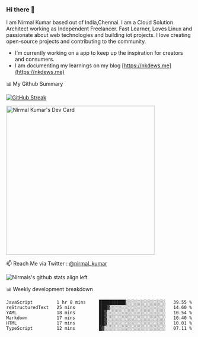 ### Hi there 👋

 I am Nirmal Kumar based out of India,Chennai. I am a Cloud Solution Architect working as Independent Freelancer. Fast Learner, Loves Linux and passionate about web technologies and building iot projects. I love creating open-source projects and contributing to the community.

- I’m currently working on a app to keep up the inspiration for creators and consumers.
- I am documenting my learnings on my blog [https://nkdews.me](https://nkdews.me)


📊 My Github Summary

[![GitHub Streak](https://github-readme-streak-stats.herokuapp.com?user=nk-gears&theme=dark&hide_border=true&date_format=M%20j%5B%2C%20Y%5D)](https://git.io/streak-stats)

<a href="https://app.daily.dev/nirmal_kumar"><img src="https://api.daily.dev/devcards/a16cfcf02d384b16b41de71ce4d1d811.png?r=8ve" width="400" alt="Nirmal Kumar's Dev Card"/></a>

📫 Reach Me via  Twitter : [@nirmal_kumar](https://twitter.com/nirmal_kumar)

![Nirmals's github stats align left](https://github-readme-stats.vercel.app/api?username=nk-gears&show_icons=true)


📊 Weekly development breakdown

<!--START_SECTION:waka-->

```text
JavaScript         1 hr 8 mins     ██████████░░░░░░░░░░░░░░░   39.55 %
reStructuredText   25 mins         ███▓░░░░░░░░░░░░░░░░░░░░░   14.60 %
YAML               18 mins         ██▓░░░░░░░░░░░░░░░░░░░░░░   10.54 %
Markdown           17 mins         ██▓░░░░░░░░░░░░░░░░░░░░░░   10.40 %
HTML               17 mins         ██▓░░░░░░░░░░░░░░░░░░░░░░   10.01 %
TypeScript         12 mins         █▓░░░░░░░░░░░░░░░░░░░░░░░   07.11 %
```

<!--END_SECTION:waka-->



